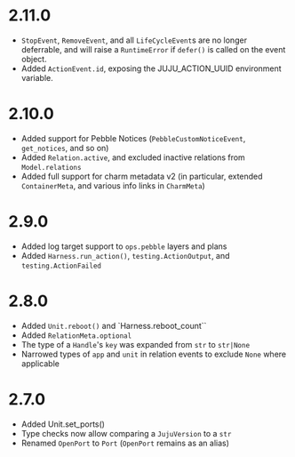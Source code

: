 # 2.11.0

* `StopEvent`, `RemoveEvent`, and all `LifeCycleEvent`s are no longer deferrable, and will raise a `RuntimeError` if `defer()` is called on the event object.
* Added `ActionEvent.id`, exposing the JUJU_ACTION_UUID environment variable.

# 2.10.0

* Added support for Pebble Notices (`PebbleCustomNoticeEvent`, `get_notices`, and so on)
* Added `Relation.active`, and excluded inactive relations from `Model.relations`
* Added full support for charm metadata v2 (in particular, extended `ContainerMeta`,
  and various info links in `CharmMeta`)

# 2.9.0

* Added log target support to `ops.pebble` layers and plans
* Added `Harness.run_action()`, `testing.ActionOutput`, and `testing.ActionFailed`

# 2.8.0

* Added `Unit.reboot()` and `Harness.reboot_count``
* Added `RelationMeta.optional`
* The type of a `Handle`'s `key` was expanded from `str` to `str|None`
* Narrowed types of `app` and `unit` in relation events to exclude `None` where applicable

# 2.7.0

* Added Unit.set_ports()
* Type checks now allow comparing a `JujuVersion` to a `str`
* Renamed `OpenPort` to `Port` (`OpenPort` remains as an alias)
